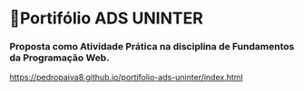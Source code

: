 # 📝Portifólio ADS UNINTER
### Proposta como Atividade Prática na disciplina de Fundamentos da Programação Web.

https://pedropaiva8.github.io/portifolio-ads-uninter/index.html
